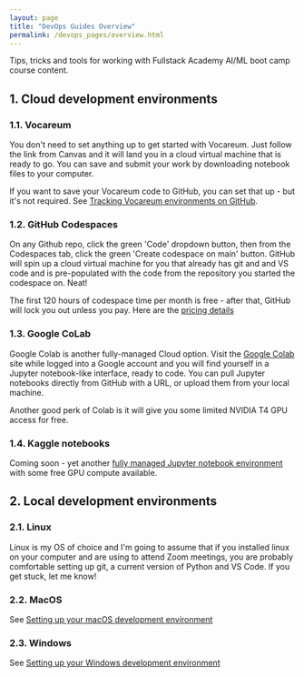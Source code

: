 ```yaml
---
layout: page
title: "DevOps Guides Overview"
permalink: /devops_pages/overview.html
---
```


Tips, tricks and tools for working with Fullstack Academy AI/ML boot camp course content.

## 1. Cloud development environments

### 1.1. Vocareum

You don't need to set anything up to get started with Vocareum. Just follow the link from Canvas and it will land you in a cloud virtual machine that is ready to go. You can save and submit your work by downloading notebook files to your computer.

If you want to save your Vocareum code to GitHub, you can set that up - but it's not required. See [Tracking Vocareum environments on GitHub](https://gperdrizet.github.io/FSA_devops/devops_pages/vocareum.html).

### 1.2. GitHub Codespaces

On any Github repo, click the green 'Code' dropdown button, then from the Codespaces tab, click the green 'Create codespace on main' button. GitHub will spin up a cloud virtual machine for you that already has git and and VS code and is pre-populated with the code from the repository you started the codespace on. Neat!

The first 120 hours of codespace time per month is free - after that, GitHub will lock you out unless you pay. Here are the [pricing details](https://docs.github.com/en/billing/concepts/product-billing/github-codespaces)

### 1.3. Google CoLab

Google Colab is another fully-managed Cloud option. Visit the [Google Colab](https://colab.research.google.com/) site while logged into a Google account and you will find yourself in a Jupyter notebook-like interface, ready to code. You can pull Jupyter notebooks directly from GitHub with a URL, or upload them from your local machine.

Another good perk of Colab is it will give you some limited NVIDIA T4 GPU access for free.

### 1.4. Kaggle notebooks

Coming soon - yet another [fully managed Jupyter notebook environment](https://www.kaggle.com/code) with some free GPU compute available.

## 2. Local development environments

### 2.1. Linux

Linux is my OS of choice and I'm going to assume that if you installed linux on your computer and are using to attend Zoom meetings, you are probably comfortable setting up git, a current version of Python and VS Code. If you get stuck, let me know!

### 2.2. MacOS

See [Setting up your macOS development environment](https://gperdrizet.github.io/FSA_devops/devops_pages/macos.html)

### 2.3. Windows

See [Setting up your Windows development environment](https://gperdrizet.github.io/FSA_devops/devops_pages/windows.html)